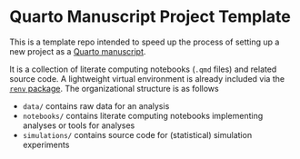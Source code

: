 # Quarto Manuscript Project Template

This is a template repo intended to speed up the process of setting up a new
project as a [Quarto manuscript](https://quarto.org/docs/manuscripts/).

It is a collection of literate computing notebooks (`.qmd` files) and related
source code. A lightweight virtual environment is already included via the
[`renv` package](https://rstudio.github.io/renv/articles/renv.html). The
organizational structure is as follows

* `data/` contains raw data for an analysis
* `notebooks/` contains literate computing notebooks implementing analyses or
  tools for analyses
* `simulations/` contains source code for (statistical) simulation experiments

